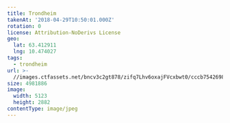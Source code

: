 ```yaml
---
title: Trondheim
takenAt: '2018-04-29T10:50:01.000Z'
rotation: 0
license: Attribution-NoDerivs License
geo:
  lat: 63.412911
  lng: 10.474027
tags:
  - trondheim
url: >-
  //images.ctfassets.net/bncv3c2gt878/zifq7Lhv6oxajFVcxbwt0/cccb7542698b5ff354470f1ee8cb4f81/trondheim_28072957378_o
size: 4981886
image:
  width: 5123
  height: 2882
contentType: image/jpeg
---
```


